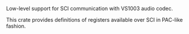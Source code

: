 Low-level support for SCI communication with VS1003 audio codec.

This crate provides definitions of registers available over SCI in PAC-like fashion.
